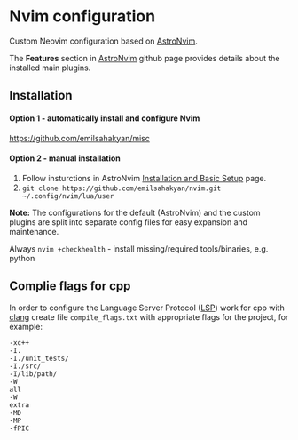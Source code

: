 # Nvim configuration

Custom Neovim configuration based on [AstroNvim](https://astronvim.github.io/).

The __Features__ section in [AstroNvim](https://astronvim.github.io/) github page provides details about the installed main plugins.  

## Installation

#### Option 1 - automatically install and configure Nvim
https://github.com/emilsahakyan/misc

#### Option 2 - manual installation

1. Follow insturctions in AstroNvim [Installation and Basic Setup](https://github.com/AstroNvim/AstroNvim) page.
2. `git clone https://github.com/emilsahakyan/nvim.git ~/.config/nvim/lua/user` 

__Note:__ The configurations for the default (AstroNvim) and the custom plugins are split into separate config files for easy expansion and maintenance.


Always `nvim +checkhealth` - install missing/required tools/binaries, e.g. python

## Complie flags for cpp
In order to configure the Language Server Protocol ([LSP](https://microsoft.github.io/language-server-protocol/)) work for cpp with [clang](https://clangd.llvm.org ) create file `compile_flags.txt` with appropriate flags for the project, for example:

```
-xc++
-I.
-I./unit_tests/
-I./src/
-I/lib/path/
-W
all
-W
extra
-MD
-MP
-fPIC

```
